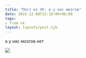 ```yaml
---
title: "Пост из VK: а у нас мозгов"
date: 2015-12-08T22:10:00+06:00
tags:
- from vk
layout: layouts/post.njk
---
```

а у нас мозгов нет

![](https://sun9-32.userapi.com/c7001/v7001154/1796c/-g7U82txyU8.jpg)